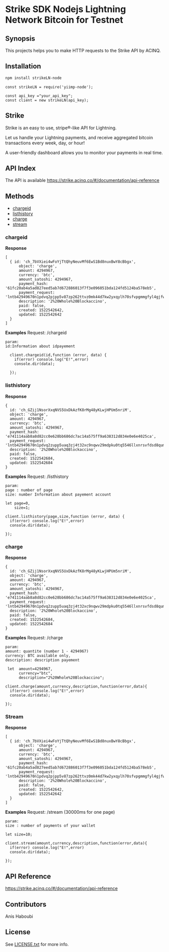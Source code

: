 # Strike SDK Nodejs Lightning Network Bitcoin for Testnet

## Synopsis

This projects helps you to make HTTP requests to the Strike API by ACINQ.


## Installation

```sh
npm install strikeLN-node
```

```javasctipt
const strikeLN = require('yiimp-node');
```

```javasctipt
const api_key ="your_api_key";
const client = new strikeLN(api_key);

```

## Strike

Strike is an easy to use, stripe®-like API for Lightning.

Let us handle your Lightning payments, and receive aggregated bitcoin transactions every week, day, or hour!

A user-friendly dashboard allows you to monitor your payments in real time.



## API Index
The API is available  https://strike.acinq.co/#/documentation/api-reference


## Methods

* [chargeid](#chargeid)
* [listhistory](#listhistory)
* [charge](#charge)
* [stream](#stream)



### chargeid

**Response**

```javasctipt
[ 
  { id: 'ch_7bVXiei4wFoYjTtQhyNeuvMf6EwS1Bd8nuxBwY8cBbgx',
      object: 'charge',
      amount: 4294967,
      currency: 'btc',
      amount_satoshi: 4294967,
      payment_hash: '61fc20ab4a5ad827eed5ab7d672886013f7f3e096051bda124fd5124ba578eb5',
      payment_request: 'lntb42949670n1pdvq2pjpp5v87zp262ttvz0mk44d7kw2yxqylh70sfvpgmmgfyl4gjfwjh366sdp9xgjnyvzhdphkcef9xgcyymr0vd4kzcmrd9hx7cqp2xqnfh0rvxwz7dhuaulmx0x8sfeuagqha9fw2h9avhv0um94etgjr34hm7uxcc2zxufca0dmdx22p8mfhnc5yanaq80ulh60p5zmhy2cq2nzjdm',
      description: '2%20Whole%20Blockaccino',
      paid: false,
      created: 1522542642,
      updated: 1522542642 
  } 
]
```

**Examples**
Request:
    /chargeid

    param: 
    id:Information about idpayement


```javasctipt
  client.chargeid(id,function (error, data) {
    if(error) console.log("E!",error)
    console.dir(data);

  });

```


### listhistory

**Response**

```javasctipt
{ 
  id: 'ch_GZij1NsorXxqNVS5UxDkAzfK8rMg48yKLwjHPUm5nriM',
  object: 'charge',
  amount: 4294967,
  currency: 'btc',
  amount_satoshi: 4294967,
  payment_hash: 'e741114aab8a8d82cc0e628bb686dc7ac14a575ff9a638312d834e0e6e4025ca',
  payment_request: 'lntb42949670n1pdvq2zupp5uaq3zj4t32xc9nqwv29mdpku0tq5546llxnrsvfdsd8qumjqyh9qdp9xgjnyvzhdphkcef9xgcyymr0vd4kzcmrd9hx7cqp2hrq2qk3qh580kdxwqzt2cnzq9c92frh4ygs8j0wk8wh2dgnylxv8lt9c9gthljf6lgvqm8d09jlxdcf5k8s7eqqh8ptsuwxeae64u8cp47y9m9',
  description: '2%20Whole%20Blockaccino',
  paid: false,
  created: 1522542684,
  updated: 1522542684 
}
```

**Examples**
Request:
    /listhistory 

    param: 
    page : number of page
    size: number Information about payement account

```javasctipt
let page=0,
    size=1;

client.listhistory(page,size,function (error, data) {
  if(error) console.log("E!",error)
  console.dir(data);

});

```

### charge

**Response**

```javasctipt
{ 
  id: 'ch_GZij1NsorXxqNVS5UxDkAzfK8rMg48yKLwjHPUm5nriM',
  object: 'charge',
  amount: 4294967,
  currency: 'btc',
  amount_satoshi: 4294967,
  payment_hash: 'e741114aab8a8d82cc0e628bb686dc7ac14a575ff9a638312d834e0e6e4025ca',
  payment_request: 'lntb42949670n1pdvq2zupp5uaq3zj4t32xc9nqwv29mdpku0tq5546llxnrsvfdsd8qumjqyh9qdp9xgjnyvzhdphkcef9xgcyymr0vd4kzcmrd9hx7cqp2hrq2qk3qh580kdxwqzt2cnzq9c92frh4ygs8j0wk8wh2dgnylxv8lt9c9gthljf6lgvqm8d09jlxdcf5k8s7eqqh8ptsuwxeae64u8cp47y9m9',
  description: '2%20Whole%20Blockaccino',
  paid: false,
  created: 1522542684,
  updated: 1522542684 
}
```

**Examples**
Request:
    /charge 

    param: 
    amount: quantite (number 1 - 4294967)
    currency: BTC available only,
    description: description payement

```javasctipt
 let  amount=4294967, 
      currency="btc",
      description="2%20Whole%20Blockaccino";

client.charge(amount,currency,description,function(error,data){
  if(error) console.log("E!",error)
  console.dir(data);

});

```

### Stream

**Response**

```javasctipt
[ 
  { id: 'ch_7bVXiei4wFoYjTtQhyNeuvMf6EwS1Bd8nuxBwY8cBbgx',
      object: 'charge',
      amount: 4294967,
      currency: 'btc',
      amount_satoshi: 4294967,
      payment_hash: '61fc20ab4a5ad827eed5ab7d672886013f7f3e096051bda124fd5124ba578eb5',
      payment_request: 'lntb42949670n1pdvq2pjpp5v87zp262ttvz0mk44d7kw2yxqylh70sfvpgmmgfyl4gjfwjh366sdp9xgjnyvzhdphkcef9xgcyymr0vd4kzcmrd9hx7cqp2xqnfh0rvxwz7dhuaulmx0x8sfeuagqha9fw2h9avhv0um94etgjr34hm7uxcc2zxufca0dmdx22p8mfhnc5yanaq80ulh60p5zmhy2cq2nzjdm',
      description: '2%20Whole%20Blockaccino',
      paid: false,
      created: 1522542642,
      updated: 1522542642 
  } 
]
```

**Examples**
Request:
    /stream (30000ms for one page)

    param: 
    size : number of payments of your wallet

```javasctipt
let size=10;

client.stream(amount,currency,description,function(error,data){
  if(error) console.log("E!",error)
  console.dir(data);

});

```

## API Reference

https://strike.acinq.co/#/documentation/api-reference

## Contributors

Anis Haboubi

## License

See [LICENSE.txt](LICENSE.txt) for more info.